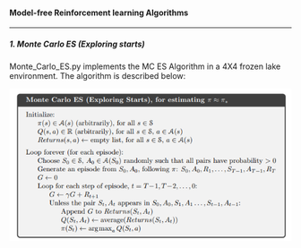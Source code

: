 #### Model-free Reinforcement learning Algorithms
---


##### 1. Monte Carlo ES (Exploring starts) 

Monte_Carlo_ES.py implements the MC ES Algorithm in a 4X4 frozen lake environment. The algorithm is described below:

![Refernce Image](/MC_ES.png)


